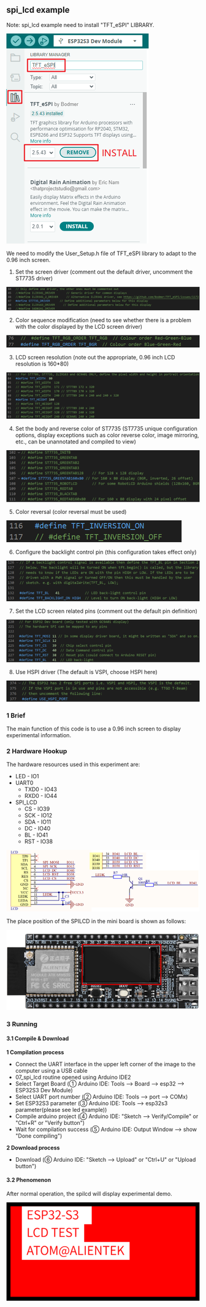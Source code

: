 ## spi_lcd example

Note: spi_lcd example need to install "TFT_eSPI" LIBRARY.

![](../../../../1_docs/3_figures/examples/spilcd/spilcd_lib.png)

We need to modify the User_Setup.h file of TFT_eSPI library to adapt to the 0.96 inch screen.

1. Set the screen driver (comment out the default driver, uncomment the ST7735 driver)

![](../../../../1_docs/3_figures/examples/spilcd/part1.png)

2. Color sequence modification (need to see whether there is a problem with the color displayed by the LCD screen driver)

![](../../../../1_docs/3_figures/examples/spilcd/part2.png)

3. LCD screen resolution (note out the appropriate, 0.96 inch LCD resolution is 160*80)

![](../../../../1_docs/3_figures/examples/spilcd/part3.png)

4. Set the body and reverse color of ST7735 (ST7735 unique configuration options, display exceptions such as color reverse color, image mirroring, etc., can be unannotated and compiled to view)

![](../../../../1_docs/3_figures/examples/spilcd/part4.png)

5. Color reversal (color reversal must be used)

![](../../../../1_docs/3_figures/examples/spilcd/part5.png)

6. Configure the backlight control pin (this configuration takes effect only)

![](../../../../1_docs/3_figures/examples/spilcd/part6.png)

7. Set the LCD screen related pins (comment out the default pin definition)

![](../../../../1_docs/3_figures/examples/spilcd/part7.png)

8. Use HSPI driver (The default is VSPI, choose HSPI here)

![](../../../../1_docs/3_figures/examples/spilcd/part8.png)

### 1 Brief

The main function of this code is to use a 0.96 inch screen to display experimental information.

### 2 Hardware Hookup

The hardware resources used in this experiment are:

- LED - IO1
- UART0
	- TXD0 - IO43
	- RXD0 - IO44
- SPI_LCD
	- CS - IO39
	- SCK - IO12
	- SDA - IO11
	- DC - IO40
	- BL - IO41
	- RST - IO38

![](../../../../1_docs/3_figures/examples/spilcd/spilcd_sch.png)

The place position of the SPILCD in the mini board is shown as follows:

<img src="../../../../1_docs/3_figures/examples/spilcd/spilcd_position.png" style="zoom:50%;" />

### 3 Running

#### 3.1 Compile & Download

**1 Compilation process**

- Connect the UART interface in the upper left corner of the image to the computer using a USB cable
- 07_spi_lcd routine opened using Arduino IDE2
- Select Target Board (① Arduino IDE: Tools --> Board --> esp32 --> ESP32S3 Dev Module)
- Select UART port number (② Arduino IDE: Tools --> port --> COMx)
- Set ESP32S3 parameter (③ Arduino IDE: Tools --> esp32s3 parameter(please see led example))
- Compile arduino project (④ Arduino IDE: "Sketch --> Verify/Compile" or "Ctrl+R" or "Verify button")
- Wait for compilation success (⑤ Arduino IDE: Output Window --> show "Done compiling")

**2 Download process**

- Download (⑥ Arduino IDE: "Sketch --> Upload" or "Ctrl+U" or "Upload button")

#### 3.2 Phenomenon

After normal operation, the spilcd will display experimental demo.

<img src="../../../../1_docs/3_figures/examples/spilcd/spilcd_phe.png" style="zoom:50%;" />